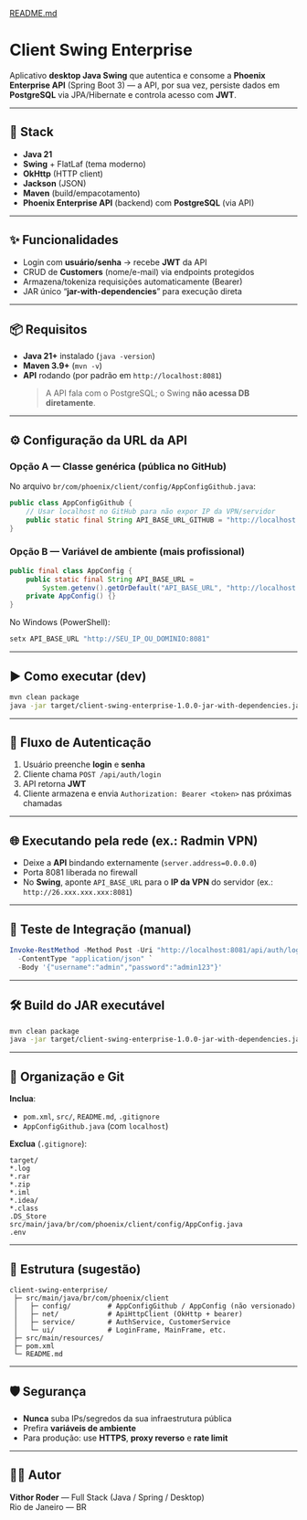 [README.md](https://github.com/user-attachments/files/22566771/README.md)
# Client Swing Enterprise

Aplicativo **desktop Java Swing** que autentica e consome a **Phoenix Enterprise API** (Spring Boot 3) — a API, por sua vez, persiste dados em **PostgreSQL** via JPA/Hibernate e controla acesso com **JWT**.

---

## 🧩 Stack

- **Java 21**
- **Swing** + FlatLaf (tema moderno)
- **OkHttp** (HTTP client)
- **Jackson** (JSON)
- **Maven** (build/empacotamento)
- **Phoenix Enterprise API** (backend) com **PostgreSQL** (via API)

---

## ✨ Funcionalidades

- Login com **usuário/senha** → recebe **JWT** da API
- CRUD de **Customers** (nome/e-mail) via endpoints protegidos
- Armazena/tokeniza requisições automaticamente (Bearer)
- JAR único “**jar-with-dependencies**” para execução direta

---

## 📦 Requisitos

- **Java 21+** instalado (`java -version`)
- **Maven 3.9+** (`mvn -v`)
- **API** rodando (por padrão em `http://localhost:8081`)  
  > A API fala com o PostgreSQL; o Swing **não acessa DB diretamente**.

---

## ⚙️ Configuração da URL da API

### Opção A — Classe genérica (pública no GitHub)
No arquivo `br/com/phoenix/client/config/AppConfigGithub.java`:

```java
public class AppConfigGithub {
    // Usar localhost no GitHub para não expor IP da VPN/servidor
    public static final String API_BASE_URL_GITHUB = "http://localhost:8081";
}
```

### Opção B — Variável de ambiente (mais profissional)
```java
public final class AppConfig {
    public static final String API_BASE_URL =
        System.getenv().getOrDefault("API_BASE_URL", "http://localhost:8081");
    private AppConfig() {}
}
```

No Windows (PowerShell):
```powershell
setx API_BASE_URL "http://SEU_IP_OU_DOMINIO:8081"
```

---

## ▶️ Como executar (dev)

```bash
mvn clean package
java -jar target/client-swing-enterprise-1.0.0-jar-with-dependencies.jar
```

---

## 🔐 Fluxo de Autenticação

1. Usuário preenche **login** e **senha**  
2. Cliente chama `POST /api/auth/login`  
3. API retorna **JWT**  
4. Cliente armazena e envia `Authorization: Bearer <token>` nas próximas chamadas

---

## 🌐 Executando pela rede (ex.: Radmin VPN)

- Deixe a **API** bindando externamente (`server.address=0.0.0.0`)
- Porta 8081 liberada no firewall
- No **Swing**, aponte `API_BASE_URL` para o **IP da VPN** do servidor (ex.: `http://26.xxx.xxx.xxx:8081`)

---

## 🧪 Teste de Integração (manual)

```powershell
Invoke-RestMethod -Method Post -Uri "http://localhost:8081/api/auth/login" `
  -ContentType "application/json" `
  -Body '{"username":"admin","password":"admin123"}'
```

---

## 🛠️ Build do JAR executável

```bash
mvn clean package
java -jar target/client-swing-enterprise-1.0.0-jar-with-dependencies.jar
```

---

## 🧹 Organização e Git

**Inclua**:
- `pom.xml`, `src/`, `README.md`, `.gitignore`
- `AppConfigGithub.java` (com `localhost`)

**Exclua** (`.gitignore`):
```
target/
*.log
*.rar
*.zip
*.iml
*.idea/
*.class
.DS_Store
src/main/java/br/com/phoenix/client/config/AppConfig.java
.env
```

---

## 🧩 Estrutura (sugestão)

```
client-swing-enterprise/
 ├─ src/main/java/br/com/phoenix/client
 │   ├─ config/         # AppConfigGithub / AppConfig (não versionado)
 │   ├─ net/            # ApiHttpClient (OkHttp + bearer)
 │   ├─ service/        # AuthService, CustomerService
 │   └─ ui/             # LoginFrame, MainFrame, etc.
 ├─ src/main/resources/
 ├─ pom.xml
 └─ README.md
```

---

## 🛡️ Segurança

- **Nunca** suba IPs/segredos da sua infraestrutura pública
- Prefira **variáveis de ambiente**
- Para produção: use **HTTPS**, **proxy reverso** e **rate limit**

---

## 🧑‍💻 Autor

**Vithor Roder** — Full Stack (Java / Spring / Desktop)  
Rio de Janeiro — BR
